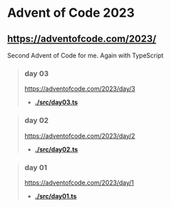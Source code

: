 # Advent of Code 2023
## https://adventofcode.com/2023/
Second Advent of Code for me. Again with TypeScript

> ### day 03
> https://adventofcode.com/2023/day/3  
> - **[./src/day03.ts](<./src/day03.ts> "day 03 solution")**  

> ### day 02
> https://adventofcode.com/2023/day/2  
> - **[./src/day02.ts](<./src/day02.ts> "day 02 solution")**  

> ### day 01
> https://adventofcode.com/2023/day/1  
> - **[./src/day01.ts](<./src/day01.ts> "day 01 solution")**  
